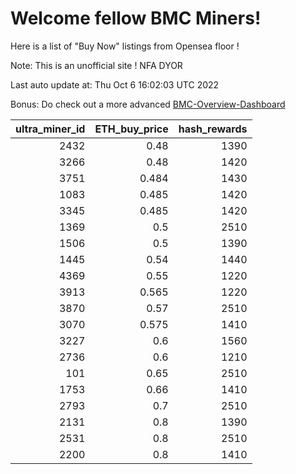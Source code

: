 # Welcome fellow BMC Miners!
Here is a list of "Buy Now" listings from Opensea floor !

Note: This is an unofficial site ! NFA DYOR

Last auto update at: Thu Oct  6 16:02:03 UTC 2022

Bonus: Do check out a more advanced [BMC-Overview-Dashboard](https://dune.com/defifunk/BMC-Overview-Dashboard)


|   ultra_miner_id |   ETH_buy_price |   hash_rewards |
|-----------------:|----------------:|---------------:|
|             2432 |           0.48  |           1390 |
|             3266 |           0.48  |           1420 |
|             3751 |           0.484 |           1430 |
|             1083 |           0.485 |           1420 |
|             3345 |           0.485 |           1420 |
|             1369 |           0.5   |           2510 |
|             1506 |           0.5   |           1390 |
|             1445 |           0.54  |           1440 |
|             4369 |           0.55  |           1220 |
|             3913 |           0.565 |           1220 |
|             3870 |           0.57  |           2510 |
|             3070 |           0.575 |           1410 |
|             3227 |           0.6   |           1560 |
|             2736 |           0.6   |           1210 |
|              101 |           0.65  |           2510 |
|             1753 |           0.66  |           1410 |
|             2793 |           0.7   |           2510 |
|             2131 |           0.8   |           1390 |
|             2531 |           0.8   |           2510 |
|             2200 |           0.8   |           1410 |